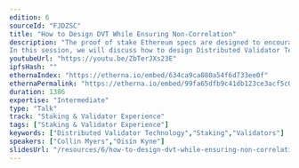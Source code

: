 ```yaml
---
edition: 6
sourceId: "FJDZSC"
title: "How to Design DVT While Ensuring Non-Correlation"
description: "The proof of stake Ethereum specs are designed to encourage decentralization by punishing centralization. 
In this session, we will discuss how to design Distributed Validator Technology in a way that minimizes correlation risk by using design choices across distributed key generation, middleware, networking topology, and versioning. We'll also describe why creating a trust-minimized, non-custodial, and non-correlated architecture is the most healthy way to enable multi-operator staking."
youtubeUrl: "https://youtu.be/ZbTerJXs23E"
ipfsHash: ""
ethernaIndex: "https://etherna.io/embed/634ca9ca080a54f6d733ee0f"
ethernaPermalink: "https://etherna.io/embed/99fa65dfb9c41db123ce3acf5c08ef36613d968612caa0bfe28799dff8fe99e9"
duration: 1386
expertise: "Intermediate"
type: "Talk"
track: "Staking & Validator Experience"
tags: ["Staking & Validator Experience"]
keywords: ["Distributed Validator Technology","Staking","Validators"]
speakers: ["Collin Myers","Oisín Kyne"]
slidesUrl: "/resources/6/how-to-design-dvt-while-ensuring-non-correlation.pdf"
---
```

